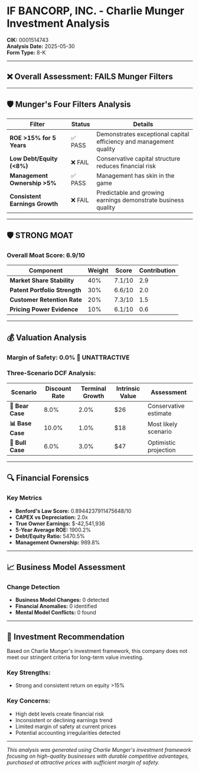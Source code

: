 # IF BANCORP, INC. - Charlie Munger Investment Analysis

**CIK:** 0001514743  
**Analysis Date:** 2025-05-30  
**Form Type:** 8-K

---

## ❌ **Overall Assessment: FAILS Munger Filters**

---

## 🛡️ **Munger's Four Filters Analysis**

| Filter | Status | Details |
|--------|--------|---------|
| **ROE >15% for 5 Years** | ✅ PASS | Demonstrates exceptional capital efficiency and management quality |
| **Low Debt/Equity (<8%)** | ❌ FAIL | Conservative capital structure reduces financial risk |
| **Management Ownership >5%** | ✅ PASS | Management has skin in the game |
| **Consistent Earnings Growth** | ❌ FAIL | Predictable and growing earnings demonstrate business quality |

---

## 🛡️ **STRONG MOAT**

### **Overall Moat Score: 6.9/10**

| Component | Weight | Score | Contribution |
|-----------|--------|-------|--------------|
| **Market Share Stability** | 40% | 7.1/10 | 2.9 |
| **Patent Portfolio Strength** | 30% | 6.6/10 | 2.0 |
| **Customer Retention Rate** | 20% | 7.3/10 | 1.5 |
| **Pricing Power Evidence** | 10% | 6.1/10 | 0.6 |

---

## 💰 **Valuation Analysis**

### **Margin of Safety: 0.0% 🔴 **UNATTRACTIVE****

### Three-Scenario DCF Analysis:

| Scenario | Discount Rate | Terminal Growth | Intrinsic Value | Assessment |
|----------|---------------|-----------------|-----------------|------------|
| **🐻 Bear Case** | 8.0% | 2.0% | $26 | Conservative estimate |
| **📊 Base Case** | 10.0% | 1.0% | $18 | Most likely scenario |
| **🚀 Bull Case** | 6.0% | 3.0% | $47 | Optimistic projection |

---

## 🔍 **Financial Forensics**

### Key Metrics
- **Benford's Law Score:** 0.8944237911475648/10
- **CAPEX vs Depreciation:** 2.0x
- **True Owner Earnings:** $-42,541,936
- **5-Year Average ROE:** 1900.2%
- **Debt/Equity Ratio:** 5470.5%
- **Management Ownership:** 989.8%

---

## 📈 **Business Model Assessment**

### Change Detection
- **Business Model Changes:** 0 detected
- **Financial Anomalies:** 0 identified
- **Mental Model Conflicts:** 0 found

---

## 🎯 **Investment Recommendation**

Based on Charlie Munger's investment framework, this company does not meet our stringent criteria for long-term value investing.

### Key Strengths:
- Strong and consistent return on equity >15%

### Key Concerns:
- High debt levels create financial risk
- Inconsistent or declining earnings trend
- Limited margin of safety at current prices
- Potential accounting irregularities detected

---

*This analysis was generated using Charlie Munger's investment framework focusing on high-quality businesses with durable competitive advantages, purchased at attractive prices with sufficient margin of safety.*
